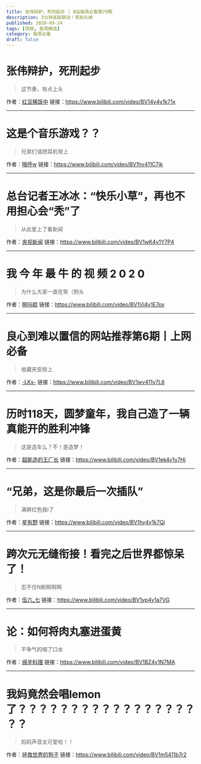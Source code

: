 ```yaml
---
title: 张伟辩护，死刑起步 | B站每周必看第79期
description: 3分钟高能联动！笑到头掉
published: 2020-09-24
tags: [视频, 每周精选]
category: 每周必看
draft: false
---
```


# 张伟辩护，死刑起步
> 这节奏，有点上头

作者：[红豆稀饭中](https://space.bilibili.com/250648682)
链接：https://www.bilibili.com/video/BV14y4y1k71x

---

# 这是个音乐游戏？？
> 兄弟们请把耳机带上

作者：[哦呼w](https://space.bilibili.com/59905809)
链接：https://www.bilibili.com/video/BV1hv411C7jk

---

# 总台记者王冰冰：“快乐小草”，再也不用担心会“秃”了
> 从此爱上了看新闻

作者：[央视新闻](https://space.bilibili.com/456664753)
链接：https://www.bilibili.com/video/BV1wK4y1Y7P4

---

# 我 今 年 最 牛 的 视 频 2 0 2 0
> 为什么大家一直在笑（狗头

作者：[啊吗粽](https://space.bilibili.com/7552204)
链接：https://www.bilibili.com/video/BV1Vi4y1E7py

---

# 良心到难以置信的网站推荐第6期丨上网必备
> 收藏夹安排上

作者：[-LKs-](https://space.bilibili.com/125526)
链接：https://www.bilibili.com/video/BV1wv411y7L6

---

# 历时118天，圆梦童年，我自己造了一辆真能开的胜利冲锋
> 这是造车么？不！是造梦！

作者：[超能造的王厂长](https://space.bilibili.com/486338646)
链接：https://www.bilibili.com/video/BV1ek4y1y7Hj

---

# “兄弟，这是你最后一次插队”
> 满屏红色我i了

作者：[星有野](https://space.bilibili.com/627888730)
链接：https://www.bilibili.com/video/BV1hy4y1k7Qj

---

# 跨次元无缝衔接！看完之后世界都惊呆了！
> 忍不住N刷啊啊啊

作者：[伍六_七](https://space.bilibili.com/43830802)
链接：https://www.bilibili.com/video/BV1yp4y1a7VG

---

# 论：如何将肉丸塞进蛋黄
> 不争气的咽了口水

作者：[绵羊料理](https://space.bilibili.com/18202105)
链接：https://www.bilibili.com/video/BV1BZ4y1N7MA

---

# 我妈竟然会唱lemon了？？？？？？？？？？？？？？？？？？？
> 妈妈声音太可爱啦！！

作者：[拯救世界的狗子](https://space.bilibili.com/553425)
链接：https://www.bilibili.com/video/BV1m5411b7r2

